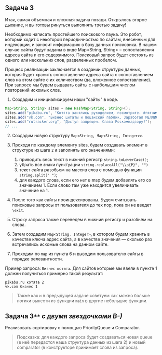 ## Задача 3

Итак, самая объемная и сложная задача позади. Открылось второе дыхание, и вы готовы ринуться выполнять третью задачу!

Необходимо написать простейшего поискового паука. Это робот, который ходит с некоторой периодичностью по сайтам, внесенным для индексации, и заносит информацию в базу данных поисковика.
В нашем случае сайты будут заданы в виде Map<String, String> – сопоставления адреса сайта и его содержимого. Поисковый запрос будет состоять из одного или нескольких слов, разделенных пробелом.

Процесс реализации заключается в создании структуры данных, которая будет хранить сопоставление адреса сайта с сопоставлением слов на этом сайте с их количеством (да, вложенное сопоставление). При запросе мы будем выдавать сайты с наибольшим числом повторений искомых слов.

1. Создадим и инициализируем наши "сайты" в коде. 
```java 
Map<String, String> sites = new HashMap<String, String>();
sites.add("pikabu.ru", "Котята занялись рукоделием, посмотрите. #пятничное #моё #котята");
sites.add("vk.com", "Бизнес цитаты и поцанский паблик. Заработал МЕЛЛИОН за день в 16 лет.");
sites.add("rutracker.org", "Доступ запрещен. Слава Роскомнадзору!");
// ...
```

2. Создадим новую структуру `Map<String, Map<String, Integer>>`.

3. Проходя по каждому элементу sites, будем создавать элемент в структуре из шага `2` и заполнять его значениями: 
   1. приводить весь текст в нижний регистр `string.toLowerCase()`;
   2. убрать все знаки пунктуации `string.replaceAll("\\p{P}", "")`
   3. текст сайта разобьем на массив слов с помощью функции `string.split(" ")`;
   4. для каждого слова, если его нет в map будем добавлять его со значением 1. Если слово там уже находится увеличивать значение на 1.

4. После того как сайты проиндексированы. Будем считывать поисковые запросы от пользователя до тех пор, пока он не введет `\exit`.

5. Строку запроса также переведём в нижний регистр и разобьём на слова.

6. Затем создадим `Map<String, Integer>`, в котором будем хранить в качестве ключа адрес сайта, а в качестве значения — сколько раз встречались искомые слова на данном сайте.

7. Проходим по `map` из пункта 6 и выводим пользователю сайты в порядке релевантности.

Пример запроса: `Бизнес котята`. Для сайтов которые мы ввели в пункте 1 должен получиться примерно такой результат:
```
pikabu.ru котята 2
vk.com бизнес 1
```

> Также как и в предыдущей задаче советуем как можно больше логики вынести из функции `main` в другие небольшие функции.

## Задача 3`**` _с двумя звездочками B-)_

Реализовать сортировку с помощью PriorityQueue и Comparator.

> Подсказка: для каждого запроса будет создаваться новая queue (в неё передастся наша структура данных из шага 2) и новый comparator (в конструкторе принимает слова из запроса).  

